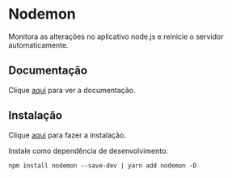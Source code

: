 # Nodemon

Monitora as alterações no aplicativo node.js e reinicie o servidor automaticamente.

## Documentação

Clique [aqui](https://github.com/remy/nodemon) para ver a documentação.

## Instalação

Clique [aqui](https://www.npmjs.com/package/nodemon) para fazer a instalação.

Instale como dependência de desenvolvimento:

```
npm install nodemon --save-dev | yarn add nodemon -D
```